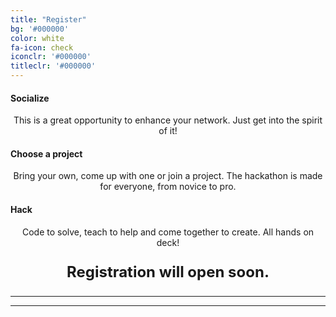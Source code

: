 ```yaml
---
title: "Register"
bg: '#000000'
color: white
fa-icon: check
iconclr: '#000000'
titleclr: '#000000'
---
```


<div class="row features">
  <div class="col s12 m4 feature">
    <center><i class="fa fa-comments-o fa-4x fa-align-center">
    </i></center>
    <h4> Socialize </h4>
    <p style="text-align:center"> This is a great opportunity to enhance your network. Just get into the spirit of it! </p>
  </div>
  <div class="col s12 m4 feature">
    <center><i class="fa fa-laptop fa-4x fa-align-center">
    </i></center>
    <h4> Choose a project </h4>
    <p style="text-align:center"> Bring your own, come up with one or join a project. The hackathon is made for everyone, from novice to pro.</p>
  </div>
  <div class="col s12 m4 feature">
    <center><i class="fa fa-terminal fa-4x fa-align-center">
    </i></center>
    <h4> Hack </h4>
    <p style="text-align:center"> Code to solve, teach to help and come together to create. All hands on deck!</p>
  </div>
</div>

<center><i class="fa fa-exclamation-triangle fa-4x fa-align-center" style="color:white"></i></center>
<p style ="text-align: center; font-weight: bold; font-size:24px;"> Registration will open soon. </p>

***

<!--- <center><a class="waves-effect waves-light btn red" href="https://agahkarakuzu.typeform.com/to/T8vk4k" target="blank">REGISTER</a></center> --->

***
